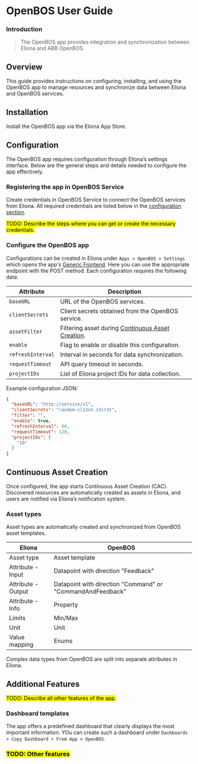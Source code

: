 # OpenBOS User Guide

### Introduction

> The OpenBOS app provides integration and synchronization between Eliona and ABB OpenBOS.

## Overview

This guide provides instructions on configuring, installing, and using the OpenBOS app to manage resources and synchronize data between Eliona and OpenBOS services.

## Installation

Install the OpenBOS app via the Eliona App Store.

## Configuration

The OpenBOS app requires configuration through Eliona’s settings interface. Below are the general steps and details needed to configure the app effectively.

### Registering the app in OpenBOS Service

Create credentials in OpenBOS Service to connect the OpenBOS services from Eliona. All required credentials are listed below in the [configuration section](#configure-the-open-bos-app).  

<mark>TODO: Describe the steps where you can get or create the necessary credentials.</mark> 

### Configure the OpenBOS app 

Configurations can be created in Eliona under `Apps > OpenBOS > Settings` which opens the app's [Generic Frontend](https://doc.eliona.io/collection/v/eliona-english/manuals/settings/apps). Here you can use the appropriate endpoint with the POST method. Each configuration requires the following data:

| Attribute         | Description                                                                     |
|-------------------|---------------------------------------------------------------------------------|
| `baseURL`         | URL of the OpenBOS services.                                                   |
| `clientSecrets`   | Client secrets obtained from the OpenBOS service.                              |
| `assetFilter`     | Filtering asset during [Continuous Asset Creation](#continuous-asset-creation). |
| `enable`          | Flag to enable or disable this configuration.                                   |
| `refreshInterval` | Interval in seconds for data synchronization.                                   |
| `requestTimeout`  | API query timeout in seconds.                                                   |
| `projectIDs`      | List of Eliona project IDs for data collection.                                 |

Example configuration JSON:

```json
{
  "baseURL": "http://service/v1",
  "clientSecrets": "random-cl13nt-s3cr3t",
  "filter": "",
  "enable": true,
  "refreshInterval": 60,
  "requestTimeout": 120,
  "projectIDs": [
    "10"
  ]
}
```

## Continuous Asset Creation

Once configured, the app starts Continuous Asset Creation (CAC). Discovered resources are automatically created as assets in Eliona, and users are notified via Eliona’s notification system.

### Asset types

Asset types are automatically created and synchronized from OpenBOS asset templates. 

| Eliona             | OpenBOS  |
|--------------------|----------|
| Asset type         | Asset template  |
| Attribute - Input  | Datapoint with direction "Feedback"  |
| Attribute - Output | Datapoint with direction "Command" or "CommandAndFeedback" |
| Attribute - Info   | Property  |
| Limits             | Min/Max  |
| Unit               | Unit  |
| Value mapping      | Enums  |

Complex data types from OpenBOS are split into separate attributes in Eliona.

## Additional Features

<mark>TODO: Describe all other features of the app.</mark>

### Dashboard templates

The app offers a predefined dashboard that clearly displays the most important information. YOu can create such a dashboard under `Dashboards > Copy Dashboard > From App > OpenBOS`.

### <mark>TODO: Other features</mark>
